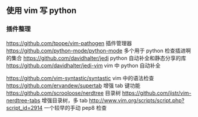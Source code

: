 ## 使用 vim 写 python
### 插件整理
https://github.com/tpope/vim-pathogen 插件管理器
https://github.com/python-mode/python-mode 多个用于 python 检查插进啊的集合
https://github.com/davidhalter/jedi python 自动补全和静态分享的库
https://github.com/davidhalter/jedi-vim  vim 中 python 自动补全

https://github.com/vim-syntastic/syntastic vim 中的语法检查
https://github.com/ervandew/supertab 增强 tab 键功能
https://github.com/scrooloose/nerdtree 目录树
https://github.com/jistr/vim-nerdtree-tabs 增强目录树，多 tab
http://www.vim.org/scripts/script.php?script_id=2914 一个较早的手动 pep8 检查
